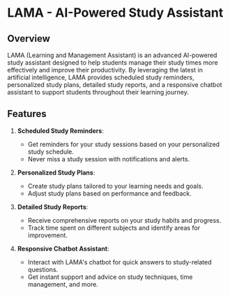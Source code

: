 # LAMA - AI-Powered Study Assistant

## Overview
LAMA (Learning and Management Assistant) is an advanced AI-powered study assistant designed to help students manage their study times more effectively and improve their productivity. By leveraging the latest in artificial intelligence, LAMA provides scheduled study reminders, personalized study plans, detailed study reports, and a responsive chatbot assistant to support students throughout their learning journey.

## Features
1. **Scheduled Study Reminders**:
   - Get reminders for your study sessions based on your personalized study schedule.
   - Never miss a study session with notifications and alerts.

2. **Personalized Study Plans**:
   - Create study plans tailored to your learning needs and goals.
   - Adjust study plans based on performance and feedback.

3. **Detailed Study Reports**:
   - Receive comprehensive reports on your study habits and progress.
   - Track time spent on different subjects and identify areas for improvement.

4. **Responsive Chatbot Assistant**:
   - Interact with LAMA's chatbot for quick answers to study-related questions.
   - Get instant support and advice on study techniques, time management, and more.

